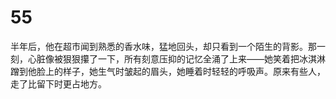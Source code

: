 # 55
半年后，他在超市闻到熟悉的香水味，猛地回头，却只看到一个陌生的背影。那一刻，心脏像被狠狠攥了一下，所有刻意压抑的记忆全涌了上来——她笑着把冰淇淋蹭到他脸上的样子，她生气时皱起的眉头，她睡着时轻轻的呼吸声。原来有些人，走了比留下时更占地方。
